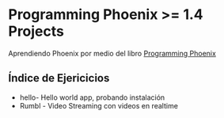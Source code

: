 # Programming Phoenix >= 1.4  Projects

Aprendiendo Phoenix por medio del libro [Programming Phoenix](https://pragprog.com/book/phoenix14/programming-phoenix-1-4)

## Índice de Ejericicios

- hello- Hello world app, probando instalación
- Rumbl - Video Streaming con videos en realtime
